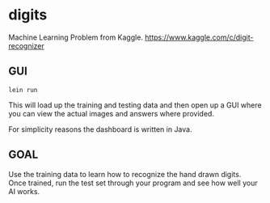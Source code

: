 # digits

Machine Learning Problem from Kaggle.  https://www.kaggle.com/c/digit-recognizer

## GUI

    lein run

This will load up the training and testing data and then open up a GUI where you can view the actual images and answers where provided.

For simplicity reasons the dashboard is written in Java.

## GOAL

Use the training data to learn how to recognize the hand drawn digits.  
Once trained, run the test set through your program and see how well your AI works.



